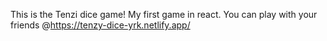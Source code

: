 This is the Tenzi dice game! My first game in react. You can play with your friends @https://tenzy-dice-yrk.netlify.app/
